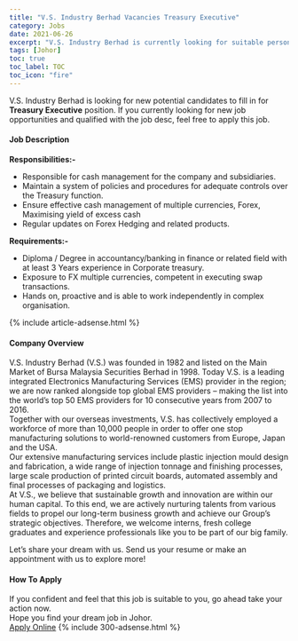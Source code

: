 ```yaml
---
title: "V.S. Industry Berhad Vacancies Treasury Executive" 
category: Jobs 
date: 2021-06-26 
excerpt: "V.S. Industry Berhad is currently looking for suitable person to fill in the Treasury Executive which based in Johor" 
tags: [Johor] 
toc: true 
toc_label: TOC 
toc_icon: "fire" 
--- 
```


<p>V.S. Industry Berhad is looking for new potential candidates to fill in for <b>Treasury Executive</b> position. If you currently looking for new job opportunities and qualified with the job desc, feel free to apply this job.
</p><div><div><h4>Job Description</h4></div><div><div><span><div><div><strong>Responsibilities:-</strong></div><ul><li>Responsible for cash management for the company and subsidiaries.</li><li>Maintain a system of policies and procedures for adequate controls over the Treasury function.</li><li>Ensure effective cash management of multiple currencies, Forex, Maximising yield of excess cash</li><li>Regular updates on Forex Hedging and related products.</li></ul><div><strong>Requirements:-</strong></div><ul><li>Diploma / Degree in accountancy/banking in finance or related field with at least 3 Years experience in Corporate treasury.</li><li>Exposure to FX multiple currencies, competent in executing swap transactions.</li><li>Hands on, proactive and is able to work independently in complex organisation.</li></ul></div></span></div></div></div> 
{% include article-adsense.html %} 
<div><div><h4>Company Overview</h4></div><div><div><span><div><div>
<div>V.S. Industry Berhad (V.S.) was founded in 1982 and listed on the Main Market of Bursa Malaysia Securities Berhad in 1998. Today V.S. is a leading integrated Electronics Manufacturing Services (EMS) provider in the region; we are now ranked alongside top global EMS providers &#8211; making the list into the world&#8217;s top 50 EMS providers for 10 consecutive years from 2007 to 2016.</div>
<div>Together with our overseas investments, V.S. has collectively employed a workforce of more than 10,000 people in order to offer one stop manufacturing solutions to world-renowned customers from Europe, Japan and the USA.</div>
<div>Our extensive manufacturing services include plastic injection mould design and fabrication, a wide range of injection tonnage and finishing processes, large scale production of printed circuit boards, automated assembly and final processes of packaging and logistics.</div>
<div>At V.S., we believe that sustainable growth and innovation are within our human capital. To this end, we are actively nurturing talents from various fields to propel our long-term business growth and achieve our Group&#8217;s strategic objectives. Therefore, we welcome interns, fresh college graduates and experience professionals like you to be part of our big family.</div>


Let&#8217;s share your dream with us. Send us your resume or make an appointment with us to explore more!</div></div></span></div></div></div> 
#### How To Apply 
If you confident and feel that this job is suitable to you, go ahead take your action now. <br/> 
Hope you find your dream job in Johor. <br/> 
<a href="https://www.jobstreet.com.my/en/job/treasury-executive-4599632?jobId=jobstreet-my-job-4599632&" class="btn btn--info" target="_blank" rel="nofollow noopenner">Apply Online</a> 
{% include 300-adsense.html %} 